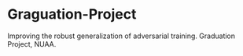 # Graguation-Project
Improving the robust generalization of adversarial training. Graduation Project, NUAA.

